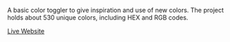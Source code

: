 A basic color toggler to give inspiration and use of new colors. The project holds about 530 unique colors, including HEX and RGB codes.

<a href="https://premiare.github.io/colorflipper/" target="_blank">Live Website</a>

